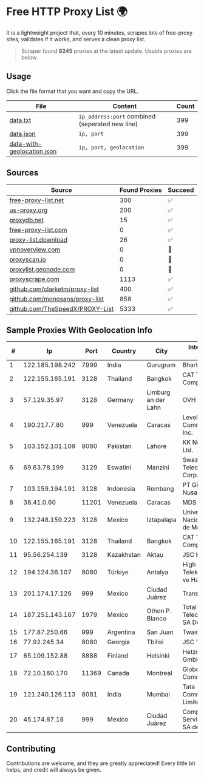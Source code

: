 
# Free HTTP Proxy List 🌍

It is a lightweight project that, every 10 minutes, scrapes lots of free-proxy sites, validates if it works, and serves a clean proxy list.


> Scraper found **8245** proxies at the latest update. Usable proxies are below.

## Usage

Click the file format that you want and copy the URL.


|File|Content|Count|
|----|-------|-----|
|[data.txt](https://raw.githubusercontent.com/themiralay/Proxy-List-World/master/data.txt)|`ip_address:port` combined (seperated new line)|399|
|[data.json](https://raw.githubusercontent.com/themiralay/Proxy-List-World/master/data.json)|`ip, port`|399|
|[data-with-geolocation.json](https://raw.githubusercontent.com/themiralay/Proxy-List-World/master/data-with-geolocation.json)|`ip, port, geolocation`|399|

## Sources

|Source|Found Proxies|Succeed|
|------|-------------|-------|
|[free-proxy-list.net](https://free-proxy-list.net)|300|✅|
|[us-proxy.org](https://www.us-proxy.org)|200|✅|
|[proxydb.net](http://proxydb.net)|15|✅|
|[free-proxy-list.com](https://free-proxy-list.com/?page=&port=&type%5B%5D=http&type%5B%5D=https&up_time=0&search=Search)|0|✅|
|[proxy-list.download](https://www.proxy-list.download/HTTP)|26|✅|
|[vpnoverview.com](https://vpnoverview.com/privacy/anonymous-browsing/free-proxy-servers)|0|🚫|
|[proxyscan.io](https://www.proxyscan.io)|0|🚫|
|[proxylist.geonode.com](https://proxylist.geonode.com/api/proxy-list?limit=300&page=1&sort_by=lastChecked&sort_type=desc&protocols=http,https)|0|🚫|
|[proxyscrape.com](https://api.proxyscrape.com/v2/?request=displayproxies&protocol=http&timeout=10000&country=all&ssl=all&anonymity=all)|1113|✅|
|[github.com/clarketm/proxy-list](https://raw.githubusercontent.com/clarketm/proxy-list/master/proxy-list-raw.txt)|400|✅|
|[github.com/monosans/proxy-list](https://raw.githubusercontent.com/monosans/proxy-list/main/proxies/http.txt)|858|✅|
|[github.com/TheSpeedX/PROXY-List](https://raw.githubusercontent.com/TheSpeedX/PROXY-List/master/http.txt)|5333|✅|


## Sample Proxies With Geolocation Info

|#|Ip|Port|Country|City|Internet Service Provider|
|-|--|----|-------|----|-------------------------|
|1|122.185.198.242|7999|India|Gurugram|Bharti Airtel Limited|
|2|122.155.165.191|3128|Thailand|Bangkok|CAT Telecom Public Company Limited|
|3|57.129.35.97|3128|Germany|Limburg an der Lahn|OVH SAS|
|4|190.217.7.80|999|Venezuela|Caracas|Level 3 Communications, Inc.|
|5|103.152.101.109|8080|Pakistan|Lahore|KK Networks (Pvt) Ltd.|
|6|69.63.78.199|3129|Eswatini|Manzini|Swaziland Posts & Telecommunications Corp.|
|7|103.159.194.191|3128|Indonesia|Rembang|PT Giga Digital Nusantara|
|8|38.41.0.60|11201|Venezuela|Caracas|MDS TELECOM C.A.|
|9|132.248.159.223|3128|Mexico|Iztapalapa|Universidad Nacional Autonoma de Mexico|
|10|122.155.165.191|3128|Thailand|Bangkok|CAT Telecom Public Company Limited|
|11|95.56.254.139|3128|Kazakhstan|Aktau|JSC Kazakhtelecom|
|12|194.124.36.107|8080|Türkiye|Antalya|High Speed Telekomunikasyon ve Hab. Hiz. Ltd. Sti.|
|13|201.174.17.126|999|Mexico|Ciudad Juárez|Transtelco Inc|
|14|187.251.143.167|1979|Mexico|Othon P. Blanco|Total Play Telecomunicaciones SA De CV|
|15|177.87.250.66|999|Argentina|San Juan|Twainsat SRL|
|16|77.92.245.34|8080|Georgia|Tbilisi|JSC "Silknet"|
|17|65.109.152.88|8888|Finland|Helsinki|Hetzner Online GmbH|
|18|72.10.160.170|11369|Canada|Montreal|GloboTech Communications|
|19|121.240.126.113|8081|India|Mumbai|Tata Communications Limited|
|20|45.174.87.18|999|Mexico|Ciudad Juárez|Computadoras y Servicios Especiales SA de CV|



## Contributing

Contributions are welcome, and they are greatly appreciated! Every
little bit helps, and credit will always be given.

